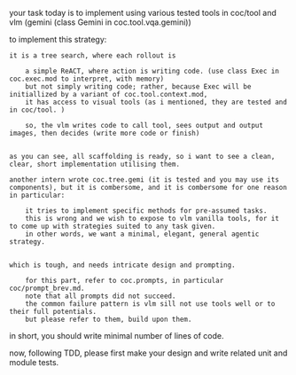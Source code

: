 
your task today is to implement using various tested tools in coc/tool and vlm (gemini (class Gemini in coc.tool.vqa.gemini))

to implement this strategy:

    it is a tree search, where each rollout is
    
        a simple ReACT, where action is writing code. (use class Exec in coc.exec.mod to interpret, with memory)
        but not simply writing code; rather, because Exec will be initiallized by a variant of coc.tool.context.mod, 
        it has access to visual tools (as i mentioned, they are tested and in coc/tool. )

        so, the vlm writes code to call tool, sees output and output images, then decides (write more code or finish)

    
    as you can see, all scaffolding is ready, so i want to see a clean, clear, short implementation utilising them. 

    another intern wrote coc.tree.gemi (it is tested and you may use its components), but it is combersome, and it is combersome for one reason in particular:

        it tries to implement specific methods for pre-assumed tasks.
        this is wrong and we wish to expose to vlm vanilla tools, for it to come up with strategies suited to any task given. 
        in other words, we want a minimal, elegant, general agentic strategy. 

    
    which is tough, and needs intricate design and prompting. 

        for this part, refer to coc.prompts, in particular coc/prompt_brev.md. 
        note that all prompts did not succeed.
        the common failure pattern is vlm sill not use tools well or to their full potentials.
        but please refer to them, build upon them.


in short, you should write minimal number of lines of code.

now, following TDD, please first make your design and write related unit and module tests. 